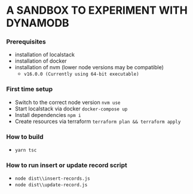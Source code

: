 # A SANDBOX TO EXPERIMENT WITH DYNAMODB

### Prerequisites

- installation of localstack
- installation of docker
- installation of nvm (lower node versions may be compatible)
  - `v16.0.0 (Currently using 64-bit executable)`

### First time setup

- Switch to the correct node version `nvm use`
- Start localstack via docker `docker-compose up`
- Install dependencies `npm i`
- Create resources via terraform `terraform plan && terraform apply`

### How to build

- `yarn tsc`

### How to run insert or update record script

- `node dist\\insert-records.js`
- `node dist\\update-record.js`